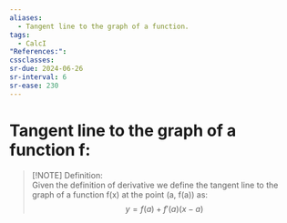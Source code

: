 ```yaml
---
aliases:
  - Tangent line to the graph of a function.
tags:
  - CalcI
"References:": 
cssclasses: 
sr-due: 2024-06-26
sr-interval: 6
sr-ease: 230
---
```

# Tangent line to the graph of a function f: 

> [!NOTE] Definition:  
> Given the definition of derivative we define the tangent line to the graph of a function f(x) at the point (a, f(a)) as: 
>$$
y = f(a) + f'(a)(x-a)
>$$
 
